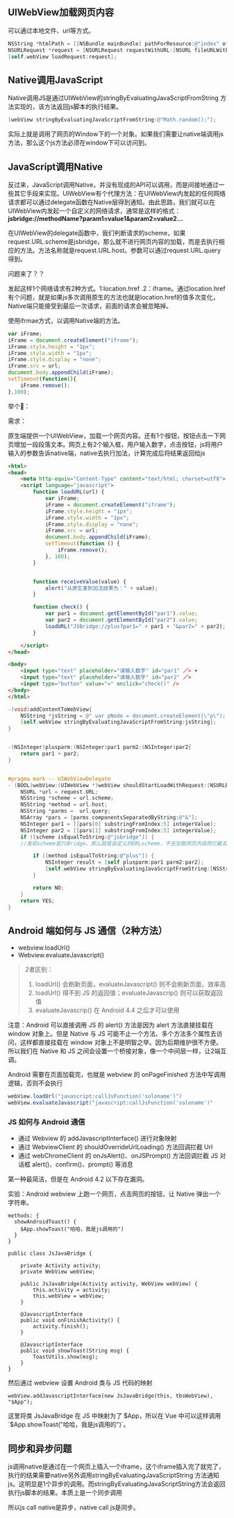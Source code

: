 
## UIWebView加载网页内容

可以通过本地文件、url等方式。

```objective-c
NSString *htmlPath = [[NSBundle mainBundle] pathForResource:@"index" ofType:@"html"];
NSURLRequest *request = [NSURLRequest requestWithURL:[NSURL fileURLWithPath:htmlPath]];
[self.webView loadRequest:request];
```

## Native调用JavaScript

Native调用JS是通过UIWebView的stringByEvaluatingJavaScriptFromString 方法实现的，该方法返回js脚本的执行结果。

```objective-c
[webView stringByEvaluatingJavaScriptFromString:@"Math.random();"];
```

实际上就是调用了网页的Window下的一个对象。如果我们需要让native端调用js方法，那么这个js方法必须在window下可以访问到。


## JavaScript调用Native

反过来，JavaScript调用Native，并没有现成的API可以调用，而是间接地通过一些其它手段来实现。UIWebView有个代理方法：在UIWebView内发起的任何网络请求都可以通过delegate函数在Native层得到通知。由此思路，我们就可以在UIWebView内发起一个自定义的网络请求，通常是这样的格式：**jsbridge://methodName?param1=value1&param2=value2...**

在UIWebView的delegate函数中，我们判断请求的scheme，如果request.URL.scheme是jsbridge，那么就不进行网页内容的加载，而是去执行相应的方法。方法名称就是request.URL.host。参数可以通过request.URL.query得到。

问题来了？？

发起这样1个网络请求有2种方式。1:location.href .2：iframe。通过location.href有个问题，就是如果js多次调用原生的方法也就是location.href的值多次变化，Native端只能接受到最后一次请求，前面的请求会被忽略掉。

使用ifrmae方式，以调用Native端的方法。

```javascript
var iFrame;
iFrame = document.createElement("iframe");
iFrame.style.height = "1px";
iFrame.style.width = "1px";
iFrame.style.display = "none";
iFrame.src = url;
document.body.appendChild(iFrame);
setTimeout(function(){
    iFrame.remove();
},100);
```

举个🌰：

需求：

原生端提供一个UIWebView，加载一个网页内容。还有1个按钮，按钮点击一下网页增加一段段落文本。网页上有2个输入框，用户输入数字，点击按钮，js将用户输入的参数告诉native端，native去执行加法，计算完成后将结果返回给js

```html
<html>
<head>
    <meta http-equiv="Content-Type" content="text/html; charset=utf8">
    <script language="javascript">
        function loadURL(url) {
            var iFrame;
            iFrame = document.createElement("iframe");
            iFrame.style.height = "1px";
            iFrame.style.width = "1px";
            iFrame.style.display = "none";
            iFrame.src = url;
            document.body.appendChild(iFrame);
            setTimeout(function () {
                iFrame.remove();
            }, 100);
        }


        function receiveValue(value) {
            alert("从原生拿到加法结果为：" + value);
        }

        function check() {
            var par1 = document.getElementById("par1").value;
            var par2 = document.getElementById("par2").value;
            loadURL("JSBridge://plus?par1=" + par1 + "&par2=" + par2);
        }

    </script>
</head>

<body>
    <input type="text" placeholder="请输入数字" id="par1" ／> +
    <input type="text" placeholder="请输入数字" id="par2" ／>
    <input type="button" value="=" onclick="check()" />
</body>
</html>
```

```objective-c
-(void)addContentToWebView{
    NSString *jsString = @" var pNode = document.createElement(\"p\"); pNode.innerText = \"我是由原生代码调用js后将一段文件添加到html上，也就是注入\";document.body.appendChild(pNode);";
    [self.webView stringByEvaluatingJavaScriptFromString:jsString];
}


-(NSInteger)plusparm:(NSInteger)par1 parm2:(NSInteger)par2{
    return par1 + par2;
}


#pragma mark -- UIWebViewDelegate
- (BOOL)webView:(UIWebView *)webView shouldStartLoadWithRequest:(NSURLRequest *)request navigationType:(UIWebViewNavigationType)navigationType{
    NSURL *url = request.URL;
    NSString *scheme = url.scheme;
    NSString *method = url.host;
    NSString *parms =  url.query;
    NSArray *pars = [parms componentsSeparatedByString:@"&"];
    NSInteger par1 = [[pars[0] substringFromIndex:5] integerValue];
    NSInteger par2 = [[pars[1] substringFromIndex:5] integerValue];
    if ([scheme isEqualToString:@"jsbridge"]) {
    //发现scheme是JSBridge，那么就是自定义的URLscheme，不去加载网页内容而拦截去处理事件。

        if ([method isEqualToString:@"plus"]) {
            NSInteger result = [self plusparm:par1 parm2:par2];
            [self.webView stringByEvaluatingJavaScriptFromString:[NSString stringWithFormat:@"receiveValue(%@);",@(result)]];
        }

        return NO;
    }
    return YES;
}
```


## Android 端如何与 JS 通信（2种方法）

- webview.loadUrl()
- Webview.evaluateJavascript()

> 2者区别：
>
> 1. loadUrl() 会刷新页面，evaluateJavascript() 则不会刷新页面，效率高
> 2. loadUrl() 得不到 JS 的返回值；evaluateJavascrip() 则可以获取返回值
> 3. evaluateJavascrip() 在 Android 4.4 之后才可以使用

注意：Android 可以直接调用 JS 的 alert() 方法是因为 alert 方法直接挂载在 window 对象上。但是 Native 与 JS 可能不止一个方法、多个方法多个属性去访问，这样都直接挂载在 window 对象上不是明智之举。因为后期维护很不方便。所以我们在 Native 和 JS 之间会设置一个桥接对象，像一个中间层一样，让2端互调。

Android 需要在页面加载完，也就是 webview 的 onPageFinished 方法中写调用逻辑，否则不会执行

```java
webView.loadUrl("javascript:callJsFunction('soloname')")
webView.evaluateJavascript("javascript:callJsFunction('soloname')"
```


### JS 如何与 Android 通信

- 通过 Webview 的 addJavascriptInterface() 进行对象映射
- 通过 WebviewClient 的 shouldOverrideUrlLoading() 方法回调拦截 Url
- 通过 webChromeClient 的 onJsAlert()、onJSPrompt() 方法回调拦截 JS 对话框 alert()、confirm()、prompt() 等消息

第一种最简洁，但是在 Android 4.2 以下存在漏洞。

实验：Android webview 上跑一个网页，点击网页的按钮，让 Native 弹出一个字符串。

```vue
methods: {
  showAndroidToast() {
    $App.showToast("哈哈，我是js调用的")
  }
}
```

```
public class JsJavaBridge {

    private Activity activity;
    private WebView webView;

    public JsJavaBridge(Activity activity, WebView webView) {
        this.activity = activity;
        this.webView = webView;
    }

    @JavascriptInterface
    public void onFinishActivity() {
        activity.finish();
    }

    @JavascriptInterface
    public void showToast(String msg) {
        ToastUtils.show(msg);
    }
}

```

然后通过  webview 设置 Android 类与 JS 代码的映射

```
webView.addJavascriptInterface(new JsJavaBridge(this, tbsWebView), "$App");
```

这里将类 JsJavaBridge 在 JS 中映射为了 $App，所以在 Vue 中可以这样调用 `$App.showToast("哈哈，我是js调用的")`。



## 同步和异步问题

js调用native是通过在一个网页上插入一个iframe，这个iframe插入完了就完了，执行的结果需要native另外调用stringByEvaluatingJavaScriptString 方法通知js。这明显是1个异步的调用。而stringByEvaluatingJavaScriptString方法会返回执行js脚本的结果。本质上是一个同步调用

所以js call native是异步，native call js是同步。
